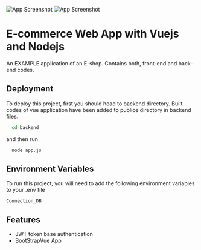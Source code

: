 
![App Screenshot](https://live.staticflickr.com/65535/52755105237_a2b3c9c339_k.jpg)
![App Screenshot](https://live.staticflickr.com/65535/52755890884_d99e95db6f_k.jpg)

# E-commerce Web App with Vuejs and Nodejs 

An EXAMPLE application of an E-shop. Contains both, front-end and back-end codes.


## Deployment
To deploy this project, first you should head to backend directory. Built codes of vue application have been added to publice directory in backend files. 

```bash
  cd backend
```
and then run

```bash
  node app.js
```


## Environment Variables

To run this project, you will need to add the following environment variables to your .env file

`Connection_DB`



## Features

- JWT token base authentication
- BootStrapVue App


